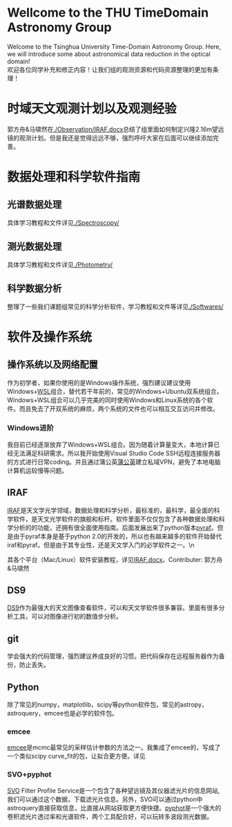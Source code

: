 # Wellcome to the THU TimeDomain Astronomy Group
Welcome to the Tsinghua University Time-Domain Astronomy Group. Here, we will introduce some about astronomical data reduction in the optical domain!  
欢迎各位同学补充和修正内容！让我们组的观测资源和代码资源整理的更加有条理！

# 时域天文观测计划以及观测经验
郭方舟&马啸然在[./Observation/IRAF.docx](./Observation/IRAF.docx)总结了组里面如何制定兴隆2.16m望远镜的观测计划。但是我还是觉得远远不够，强烈呼吁大家在后面可以继续添加完善。

# 数据处理和科学软件指南

## 光谱数据处理
具体学习教程和文件详见[./Spectroscopy/](./Spectroscopy/)
## 测光数据处理
具体学习教程和文件详见[./Photometry/](./Photometry/)
## 科学数据分析
整理了一些我们课题组常见的科学分析软件，学习教程和文件等详见[./Softwares/](./Softwares/)

# 软件及操作系统

## 操作系统以及网络配置
作为初学者，如果你使用的是Windows操作系统，强烈建议建议使用Windows+[WSL](https://learn.microsoft.com/en-us/windows/wsl/install)组合，替代若干年前的，常见的Windows+Ubuntu双系统组合。Windows+WSL组合可以几乎完美的同时使用Windows和Linux系统的各个软件。而且免去了开双系统的麻烦，两个系统的文件也可以相互交互访问并修改。

### Windows进阶
我目前已经逐渐放弃了Windows+WSL组合。因为随着计算量变大，本地计算已经无法满足科研需求。所以我开始使用Visual Studio Code SSH远程连接服务器的方式进行日常coding。并且通过蒲公英[蒲公英](https://pgy.oray.com/)建立私域VPN，避免了本地电脑计算机运较慢等问题。

## IRAF
[IRAF](https://iraf.net/)是天文学光学领域，数据处理和科学分析，最标准的，最科学，最全面的科学软件，是天文光学软件的旗舰和标杆。软件里面不仅仅包含了各种数据处理和科学分析的的功能，还拥有很全面使用指南。后面发展出来了python版本[pyraf](https://iraf-community.github.io/pyraf.html)。但是由于pyraf本身是基于python 2.0的开发的，所以也有越来越多的软件开始替代iraf和pyraf。但是由于其专业性，还是天文学入门的必学软件之一。\n

其各个平台（Mac/Linux）软件安装教程，详见[IRAF.docx]()。Contributer: 郭方舟&马啸然

## DS9
[DS9](https://sites.google.com/cfa.harvard.edu/saoimageds9)作为最强大的天文图像查看软件，可以和天文学软件很多兼容。里面有很多分析工具，可以对图像进行初的数值步分析。

## git
学会强大的代码管理，强烈建议养成良好的习惯。把代码保存在远程服务器作为备份，防止丢失。

## Python
除了常见的numpy，matplotlib，scipy等python软件包，常见的astropy，astroquery，emcee也是必学的软件包。

### emcee
[emcee](https://emcee.readthedocs.io/en/stable/)是mcmc最常见的采样估计参数的方法之一。我集成了emcee的，写成了一个类似scipy curve_fit的包，让拟合更方便。详见[]()

### SVO+pyphot
[SVO](http://svo2.cab.inta-csic.es/) Filter Profile Service是一个包含了各种望远镜及其仪器滤光片的信息网站,我们可以通过这个数据，下载滤光片信息。另外，SVO可以通过python中astroquery直接获取信息，比直接从网站获取更方便快捷。[pyphot](https://mfouesneau.github.io/pyphot/)是一个强大的卷积滤光片透过率和光谱软件，两个工具配合好，可以玩转多波段测光数据。